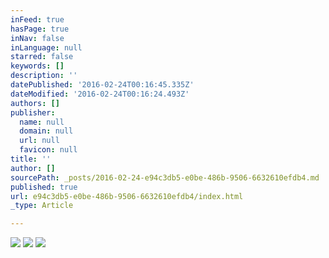 ```yaml
---
inFeed: true
hasPage: true
inNav: false
inLanguage: null
starred: false
keywords: []
description: ''
datePublished: '2016-02-24T00:16:45.335Z'
dateModified: '2016-02-24T00:16:24.493Z'
authors: []
publisher:
  name: null
  domain: null
  url: null
  favicon: null
title: ''
author: []
sourcePath: _posts/2016-02-24-e94c3db5-e0be-486b-9506-6632610efdb4.md
published: true
url: e94c3db5-e0be-486b-9506-6632610efdb4/index.html
_type: Article

---
```

![](https://the-grid-user-content.s3-us-west-2.amazonaws.com/07d2576f-fbb6-4188-ae2f-16c037a5bc3d.jpg)
![](https://the-grid-user-content.s3-us-west-2.amazonaws.com/9ebe69e1-285d-440d-b1bf-4fa8e8e9e23b.jpg)
![](https://the-grid-user-content.s3-us-west-2.amazonaws.com/dc2bc376-3db9-4735-8a62-ec0a2a9dab9c.jpg)